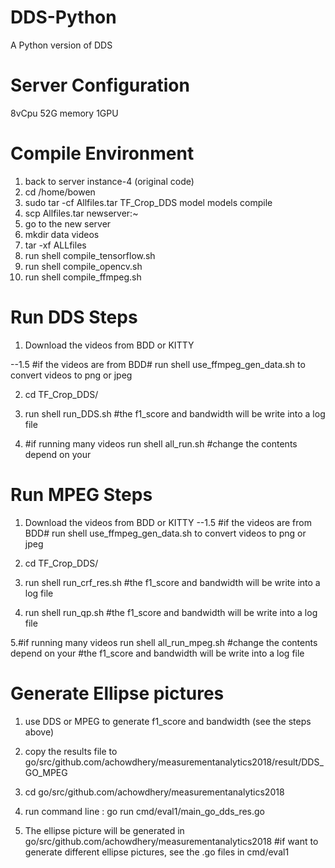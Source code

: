 # DDS-Python
A Python version of DDS

# Server Configuration
8vCpu 52G memory
1GPU


# Compile Environment
1. back to server instance-4 (original code)
2. cd /home/bowen
3. sudo tar -cf Allfiles.tar TF_Crop_DDS model models compile
4. scp Allfiles.tar newserver:~
5. go to the new server
6. mkdir data videos
7. tar -xf ALLfiles
8. run shell  compile_tensorflow.sh
9. run shell  compile_opencv.sh
10. run shell  compile_ffmpeg.sh

# Run DDS Steps
1. Download the videos from BDD or KITTY

--1.5 #if the videos are from BDD#
      run shell use_ffmpeg_gen_data.sh to convert videos to png or jpeg
         
2. cd TF_Crop_DDS/

3. run shell run_DDS.sh <frame src directory>
   #the f1_score and bandwidth will be write into a log file
   
 4. #if running many videos
 run shell all_run.sh 
 #change the contents depend on your <frame src directory>
   
# Run MPEG Steps
1. Download the videos from BDD or KITTY
   --1.5 #if the videos are from BDD#
         run shell use_ffmpeg_gen_data.sh to convert videos to png or jpeg
         
2. cd TF_Crop_DDS/

3. run shell run_crf_res.sh <frame src directory>
   #the f1_score and bandwidth will be write into a log file
   
4. run shell run_qp.sh <frame src directory>
   #the f1_score and bandwidth will be write into a log file
  
5.#if running many videos
   run shell all_run_mpeg.sh #change the contents depend on your <frame src directory>
   #the f1_score and bandwidth will be write into a log file

# Generate Ellipse pictures

1. use DDS or MPEG to generate f1_score and bandwidth (see the steps above)

2. copy the results file to go/src/github.com/achowdhery/measurementanalytics2018/result/DDS_GO_MPEG

3. cd go/src/github.com/achowdhery/measurementanalytics2018

4. run command line : go run cmd/eval1/main_go_dds_res.go

5. The ellipse picture will be generated in go/src/github.com/achowdhery/measurementanalytics2018
#if want to generate different ellipse pictures, see the .go files in cmd/eval1

